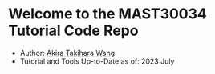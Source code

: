 # Welcome to the MAST30034 Tutorial Code Repo
- Author: [Akira Takihara Wang](https://github.com/VoLKyyyOG) 
- Tutorial and Tools Up-to-Date as of: 2023 July
